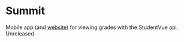 # Summit

Mobile app (and [website](https://summitgrades.com)) for viewing grades with the StudentVue api. Unreleased
